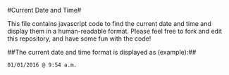 #Current Date and Time#

This file contains javascript code to find the current date and time and display them in a human-readable format. Please feel free to fork and edit this repository, and have some fun with the code!

##The current date and time format is displayed as (example):##

```01/01/2016 @ 9:54 a.m.```
